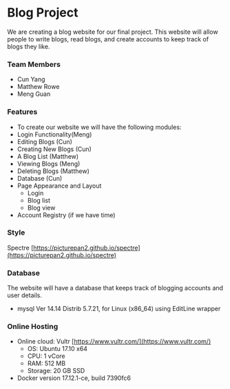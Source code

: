 # Blog Project
We are creating a blog website for our final project. This website will allow people to write blogs, read blogs, and create accounts to keep track of blogs they like.

### Team Members
- Cun Yang
- Matthew Rowe
- Meng Guan

### Features
- To create our website we will have the following modules:
- Login Functionality(Meng)
- Editing Blogs (Cun)
- Creating New Blogs (Cun)
- A Blog List (Matthew)
- Viewing Blogs (Meng)
- Deleting Blogs (Matthew)
- Database (Cun)
- Page Appearance and Layout
    - Login
    - Blog list
    - Blog view
- Account Registry (if we have time)

### Style
Spectre [https://picturepan2.github.io/spectre](https://picturepan2.github.io/spectre)

### Database
The website will have a database that keeps track of blogging accounts and user details.

- mysql  Ver 14.14 Distrib 5.7.21, for Linux (x86_64) using  EditLine wrapper

### Online Hosting
- Online cloud: Vultr [https://www.vultr.com/](https://www.vultr.com/)
    - OS: Ubuntu 17.10 x64
    - CPU: 1 vCore
    - RAM: 512 MB
    - Storage: 20 GB SSD
- Docker version 17.12.1-ce, build 7390fc6
